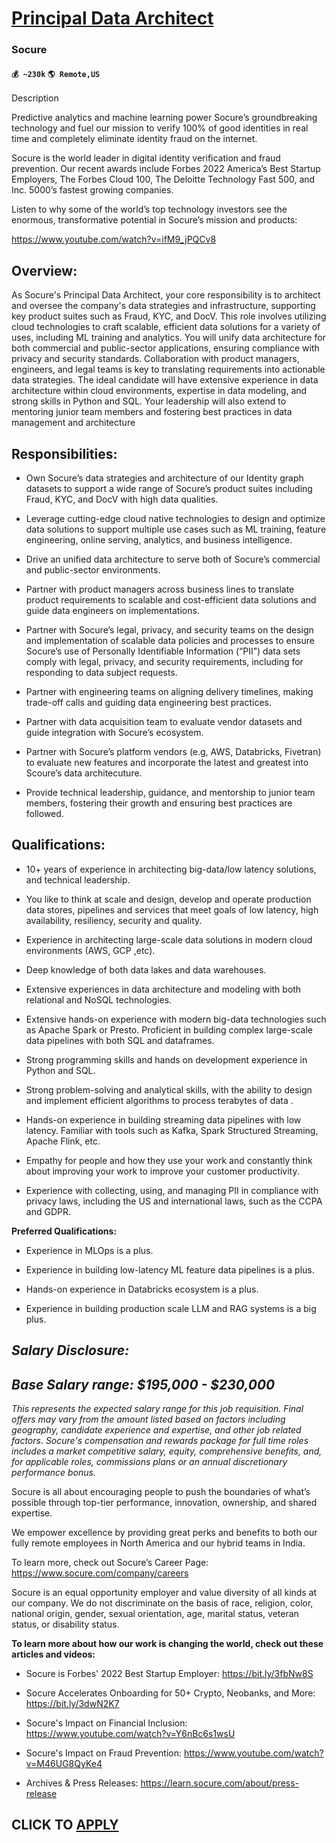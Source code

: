 # [Principal Data Architect](https://www.remotewlb.com/apply/principal-data-architect-67281)  
### Socure  
#### `💰 ~230k` `🌎 Remote,US`  

Description

Predictive analytics and machine learning power Socure’s groundbreaking technology and fuel our mission to verify 100% of good identities in real time and completely eliminate identity fraud on the internet.

Socure is the world leader in digital identity verification and fraud prevention. Our recent awards include Forbes 2022 America’s Best Startup Employers, The Forbes Cloud 100, The Deloitte Technology Fast 500, and Inc. 5000’s fastest growing companies.

Listen to why some of the world’s top technology investors see the enormous, transformative potential in Socure’s mission and products:

https://www.youtube.com/watch?v=ifM9_jPQCv8

## Overview:

As Socure's Principal Data Architect, your core responsibility is to architect and oversee the company's data strategies and infrastructure, supporting key product suites such as Fraud, KYC, and DocV. This role involves utilizing cloud technologies to craft scalable, efficient data solutions for a variety of uses, including ML training and analytics. You will unify data architecture for both commercial and public-sector applications, ensuring compliance with privacy and security standards. Collaboration with product managers, engineers, and legal teams is key to translating requirements into actionable data strategies. The ideal candidate will have extensive experience in data architecture within cloud environments, expertise in data modeling, and strong skills in Python and SQL. Your leadership will also extend to mentoring junior team members and fostering best practices in data management and architecture

## Responsibilities:

  * Own Socure’s data strategies and architecture of our Identity graph datasets to support a wide range of Socure’s product suites including Fraud, KYC, and DocV with high data qualities. 

  * Leverage cutting-edge cloud native technologies to design and optimize data solutions to support multiple use cases such as ML training, feature engineering, online serving, analytics, and business intelligence.

  * Drive an unified data architecture to serve both of Socure’s commercial and public-sector environments. 

  * Partner with product managers across business lines to translate product requirements to scalable and cost-efficient data solutions and guide data engineers on implementations.

  * Partner with Socure’s legal, privacy, and security teams on the design and implementation of scalable data policies and processes to ensure Socure’s use of Personally Identifiable Information (“PII”) data sets comply with legal, privacy, and security requirements, including for responding to data subject requests. 

  * Partner with engineering teams on aligning delivery timelines, making trade-off calls and guiding data engineering best practices.

  * Partner with data acquisition team to evaluate vendor datasets and guide integration with Socure’s ecosystem. 

  * Partner with Socure’s platform vendors (e.g, AWS, Databricks, Fivetran) to evaluate new features and incorporate the latest and greatest into Scoure’s data architecuture. 

  * Provide technical leadership, guidance, and mentorship to junior team members, fostering their growth and ensuring best practices are followed.

## Qualifications:

  * 10+ years of experience in architecting big-data/low latency solutions, and technical leadership.

  * You like to think at scale and design, develop and operate production data stores, pipelines and services that meet goals of low latency, high availability, resiliency, security and quality.

  * Experience in architecting large-scale data solutions in modern cloud environments (AWS, GCP ,etc). 

  * Deep knowledge of both data lakes and data warehouses. 

  * Extensive experiences in data architecture and modeling with both relational and NoSQL technologies.

  * Extensive hands-on experience with modern big-data technologies such as Apache Spark or Presto. Proficient in building complex large-scale data pipelines with both SQL and dataframes.

  * Strong programming skills and hands on development experience in Python and SQL.

  * Strong problem-solving and analytical skills, with the ability to design and implement efficient algorithms to process terabytes of data .

  * Hands-on experience in building streaming data pipelines with low latency. Familiar with tools such as Kafka, Spark Structured Streaming, Apache Flink, etc.

  * Empathy for people and how they use your work and constantly think about improving your work to improve your customer productivity. 

  * Experience with collecting, using, and managing PII in compliance with privacy laws, including the US and international laws, such as the CCPA and GDPR.

 **Preferred Qualifications:**

  * Experience in MLOps is a plus.

  * Experience in building low-latency ML feature data pipelines is a plus.

  * Hands-on experience in Databricks ecosystem is a plus.

  * Experience in building production scale LLM and RAG systems is a big plus.

##  _Salary Disclosure:_

##  _Base Salary range: $195,000 - $230,000_

 _This represents the expected salary range for this job requisition. Final offers may vary from the amount listed based on factors including geography, candidate experience and expertise, and other job related factors. Socure's compensation and rewards package for full time roles includes a market competitive salary, equity, comprehensive benefits, and, for applicable roles, commissions plans or an annual discretionary performance bonus._

Socure is all about encouraging people to push the boundaries of what’s possible through top-tier performance, innovation, ownership, and shared expertise.

We empower excellence by providing great perks and benefits to both our fully remote employees in North America and our hybrid teams in India.

To learn more, check out Socure’s Career Page: https://www.socure.com/company/careers

Socure is an equal opportunity employer and value diversity of all kinds at our company. We do not discriminate on the basis of race, religion, color, national origin, gender, sexual orientation, age, marital status, veteran status, or disability status.

 **To learn more about how our work is changing the world, check out these articles and videos:**

  * Socure is Forbes' 2022 Best Startup Employer: https://bit.ly/3fbNw8S

  * Socure Accelerates Onboarding for 50+ Crypto, Neobanks, and More: https://bit.ly/3dwN2K7

  * Socure's Impact on Financial Inclusion: https://www.youtube.com/watch?v=Y6nBc6s1wsU

  * Socure's Impact on Fraud Prevention: https://www.youtube.com/watch?v=M46UG8QyKe4

  * Archives & Press Releases: https://learn.socure.com/about/press-release

  
## CLICK TO [APPLY](https://www.remotewlb.com/apply/principal-data-architect-67281)

